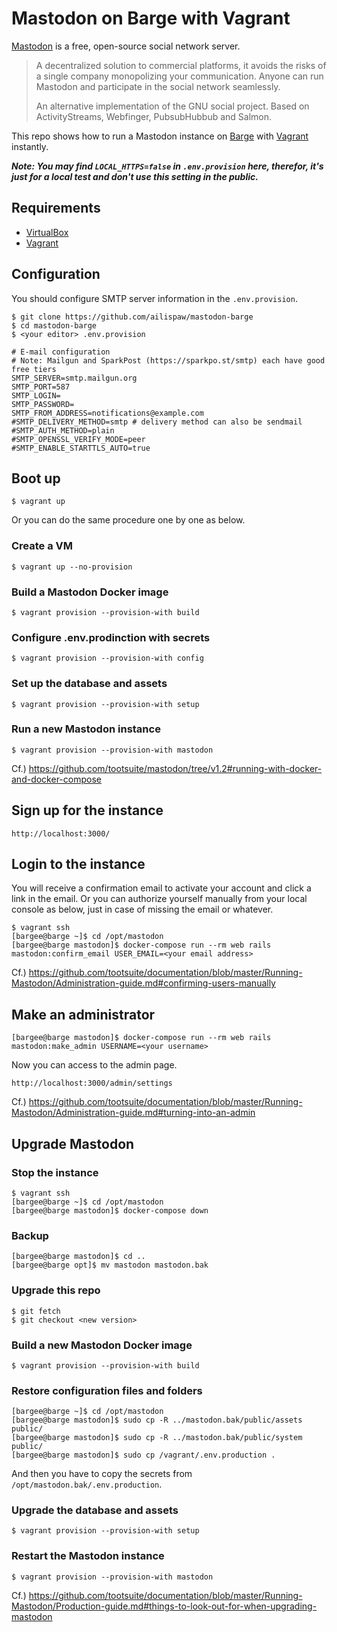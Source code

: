 # Mastodon on Barge with Vagrant

[Mastodon](https://github.com/tootsuite/mastodon) is a free, open-source social network server.
> A decentralized solution to commercial platforms, it avoids the risks of a single company monopolizing your communication. Anyone can run Mastodon and participate in the social network seamlessly.
>
> An alternative implementation of the GNU social project. Based on ActivityStreams, Webfinger, PubsubHubbub and Salmon.

This repo shows how to run a Mastodon instance on [Barge](https://atlas.hashicorp.com/ailispaw/boxes/barge) with [Vagrant](https://www.vagrantup.com/) instantly.

***Note: You may find `LOCAL_HTTPS=false` in `.env.provision` here, therefor, it's just for a local test and don't use this setting in the public.***

## Requirements

- [VirtualBox](https://www.virtualbox.org/)
- [Vagrant](https://www.vagrantup.com/)

## Configuration

You should configure SMTP server information in the `.env.provision`.

```
$ git clone https://github.com/ailispaw/mastodon-barge
$ cd mastodon-barge
$ <your editor> .env.provision
```

```
# E-mail configuration
# Note: Mailgun and SparkPost (https://sparkpo.st/smtp) each have good free tiers
SMTP_SERVER=smtp.mailgun.org
SMTP_PORT=587
SMTP_LOGIN=
SMTP_PASSWORD=
SMTP_FROM_ADDRESS=notifications@example.com
#SMTP_DELIVERY_METHOD=smtp # delivery method can also be sendmail
#SMTP_AUTH_METHOD=plain
#SMTP_OPENSSL_VERIFY_MODE=peer
#SMTP_ENABLE_STARTTLS_AUTO=true
```

## Boot up

```
$ vagrant up
```

Or you can do the same procedure one by one as below.

### Create a VM
```
$ vagrant up --no-provision
```

### Build a Mastodon Docker image
```
$ vagrant provision --provision-with build
```

### Configure .env.prodinction with secrets
```
$ vagrant provision --provision-with config
```

### Set up the database and assets
```
$ vagrant provision --provision-with setup
```

### Run a new Mastodon instance
```
$ vagrant provision --provision-with mastodon
```

Cf.) https://github.com/tootsuite/mastodon/tree/v1.2#running-with-docker-and-docker-compose

## Sign up for the instance
```
http://localhost:3000/
```

## Login to the instance

You will receive a confirmation email to activate your account and click a link in the email.
Or you can authorize yourself manually from your local console as below, just in case of missing the email or whatever.

```
$ vagrant ssh
[bargee@barge ~]$ cd /opt/mastodon
[bargee@barge mastodon]$ docker-compose run --rm web rails mastodon:confirm_email USER_EMAIL=<your email address>
```

Cf.) https://github.com/tootsuite/documentation/blob/master/Running-Mastodon/Administration-guide.md#confirming-users-manually

## Make an administrator

```
[bargee@barge mastodon]$ docker-compose run --rm web rails mastodon:make_admin USERNAME=<your username>
```

Now you can access to the admin page.
```
http://localhost:3000/admin/settings
```

Cf.) https://github.com/tootsuite/documentation/blob/master/Running-Mastodon/Administration-guide.md#turning-into-an-admin

## Upgrade Mastodon

### Stop the instance

```
$ vagrant ssh
[bargee@barge ~]$ cd /opt/mastodon
[bargee@barge mastodon]$ docker-compose down
```

### Backup

```
[bargee@barge mastodon]$ cd ..
[bargee@barge opt]$ mv mastodon mastodon.bak
```

### Upgrade this repo
```
$ git fetch
$ git checkout <new version>
```

### Build a new Mastodon Docker image
```
$ vagrant provision --provision-with build
```

### Restore configuration files and folders

```
[bargee@barge ~]$ cd /opt/mastodon
[bargee@barge mastodon]$ sudo cp -R ../mastodon.bak/public/assets public/
[bargee@barge mastodon]$ sudo cp -R ../mastodon.bak/public/system public/
[bargee@barge mastodon]$ sudo cp /vagrant/.env.production .
```

And then you have to copy the secrets from `/opt/mastodon.bak/.env.production`.

### Upgrade the database and assets
```
$ vagrant provision --provision-with setup
```

### Restart the Mastodon instance
```
$ vagrant provision --provision-with mastodon
```

Cf.) https://github.com/tootsuite/documentation/blob/master/Running-Mastodon/Production-guide.md#things-to-look-out-for-when-upgrading-mastodon
